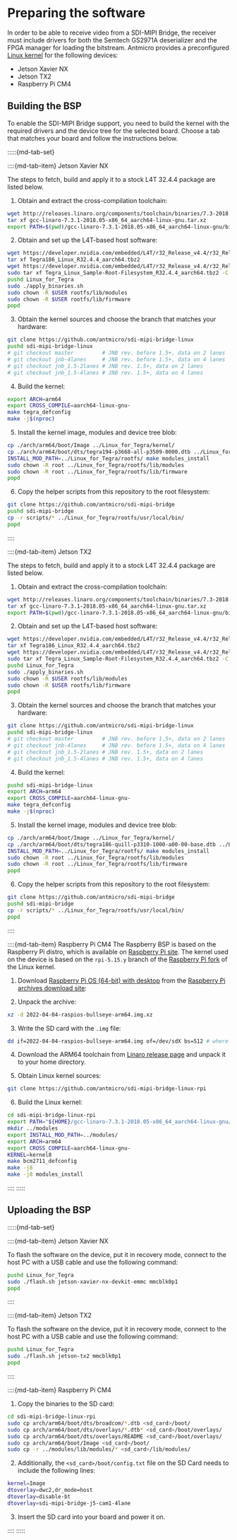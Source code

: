 # Preparing the software

In order to be able to receive video from a SDI-MIPI Bridge, the receiver must include drivers for both the Semtech GS2971A deserializer and the FPGA manager for loading the bitstream.
Antmicro provides a preconfigured [Linux kernel](https://github.com/antmicro/sdi-mipi-bridge-linux) for the following devices:

* Jetson Xavier NX
* Jetson TX2
* Raspberry Pi CM4

## Building the BSP

To enable the SDI-MIPI Bridge support, you need to build the kernel with the required drivers and the device tree for the selected board.
Choose a tab that matches your board and follow the instructions below.

:::::{md-tab-set}

::::{md-tab-item} Jetson Xavier NX

The steps to fetch, build and apply it to a stock L4T 32.4.4 package are listed below.

1. Obtain and extract the cross-compilation toolchain:

```bash
wget http://releases.linaro.org/components/toolchain/binaries/7.3-2018.05/aarch64-linux-gnu/gcc-linaro-7.3.1-2018.05-x86_64_aarch64-linux-gnu.tar.xz
tar xf gcc-linaro-7.3.1-2018.05-x86_64_aarch64-linux-gnu.tar.xz
export PATH=$(pwd)/gcc-linaro-7.3.1-2018.05-x86_64_aarch64-linux-gnu/bin:$PATH
```

2. Obtain and set up the L4T-based host software:

```bash
wget https://developer.nvidia.com/embedded/L4T/r32_Release_v4.4/r32_Release_v4.4-GMC3/T186/Tegra186_Linux_R32.4.4_aarch64.tbz2
tar xf Tegra186_Linux_R32.4.4_aarch64.tbz2
wget https://developer.nvidia.com/embedded/L4T/r32_Release_v4.4/r32_Release_v4.4-GMC3/T186/Tegra_Linux_Sample-Root-Filesystem_R32.4.4_aarch64.tbz2
sudo tar xf Tegra_Linux_Sample-Root-Filesystem_R32.4.4_aarch64.tbz2 -C Linux_for_Tegra/rootfs/
pushd Linux_for_Tegra
sudo ./apply_binaries.sh
sudo chown -R $USER rootfs/lib/modules
sudo chown -R $USER rootfs/lib/firmware
popd
```

3. Obtain the kernel sources and choose the branch that matches your hardware:

```bash
git clone https://github.com/antmicro/sdi-mipi-bridge-linux
pushd sdi-mipi-bridge-linux
# git checkout master         # JNB rev. before 1.5+, data on 2 lanes
# git checkout jnb-4lanes     # JNB rev. before 1.5+, data on 4 lanes
# git checkout jnb_1.5-2lanes # JNB rev. 1.5+, data on 2 lanes
# git checkout jnb_1.5-4lanes # JNB rev. 1.5+, data on 4 lanes
```

4. Build the kernel:

```bash
export ARCH=arm64
export CROSS_COMPILE=aarch64-linux-gnu-
make tegra_defconfig
make -j$(nproc)
```

5. Install the kernel image, modules and device tree blob:

```bash
cp ./arch/arm64/boot/Image ../Linux_for_Tegra/kernel/
cp ./arch/arm64/boot/dts/tegra194-p3668-all-p3509-0000.dtb ../Linux_for_Tegra/kernel/dtb/
INSTALL_MOD_PATH=../Linux_for_Tegra/rootfs/ make modules_install
sudo chown -R root ../Linux_for_Tegra/rootfs/lib/modules
sudo chown -R root ../Linux_for_Tegra/rootfs/lib/firmware
popd
```

6. Copy the helper scripts from this repository to the root filesystem:

```bash
git clone https://github.com/antmicro/sdi-mipi-bridge
pushd sdi-mipi-bridge
cp -r scripts/* ../Linux_for_Tegra/rootfs/usr/local/bin/
popd
```

::::

::::{md-tab-item} Jetson TX2

The steps to fetch, build and apply it to a stock L4T 32.4.4 package are listed below.

1. Obtain and extract the cross-compilation toolchain:

```bash
wget http://releases.linaro.org/components/toolchain/binaries/7.3-2018.05/aarch64-linux-gnu/gcc-linaro-7.3.1-2018.05-x86_64_aarch64-linux-gnu.tar.xz
tar xf gcc-linaro-7.3.1-2018.05-x86_64_aarch64-linux-gnu.tar.xz
export PATH=$(pwd)/gcc-linaro-7.3.1-2018.05-x86_64_aarch64-linux-gnu/bin:$PATH
```

2. Obtain and set up the L4T-based host software:

```bash
wget https://developer.nvidia.com/embedded/L4T/r32_Release_v4.4/r32_Release_v4.4-GMC3/T186/Tegra186_Linux_R32.4.4_aarch64.tbz2
tar xf Tegra186_Linux_R32.4.4_aarch64.tbz2
wget https://developer.nvidia.com/embedded/L4T/r32_Release_v4.4/r32_Release_v4.4-GMC3/T186/Tegra_Linux_Sample-Root-Filesystem_R32.4.4_aarch64.tbz2
sudo tar xf Tegra_Linux_Sample-Root-Filesystem_R32.4.4_aarch64.tbz2 -C Linux_for_Tegra/rootfs/
pushd Linux_for_Tegra
sudo ./apply_binaries.sh
sudo chown -R $USER rootfs/lib/modules
sudo chown -R $USER rootfs/lib/firmware
popd
```

3. Obtain the kernel sources and choose the branch that matches your hardware:

```bash
git clone https://github.com/antmicro/sdi-mipi-bridge-linux
pushd sdi-mipi-bridge-linux
# git checkout master         # JNB rev. before 1.5+, data on 2 lanes
# git checkout jnb-4lanes     # JNB rev. before 1.5+, data on 4 lanes
# git checkout jnb_1.5-2lanes # JNB rev. 1.5+, data on 2 lanes
# git checkout jnb_1.5-4lanes # JNB rev. 1.5+, data on 4 lanes
```

4. Build the kernel:

```bash
pushd sdi-mipi-bridge-linux
export ARCH=arm64
export CROSS_COMPILE=aarch64-linux-gnu-
make tegra_defconfig
make -j$(nproc)
```

5. Install the kernel image, modules and device tree blob:

```bash
cp ./arch/arm64/boot/Image ../Linux_for_Tegra/kernel/
cp ./arch/arm64/boot/dts/tegra186-quill-p3310-1000-a00-00-base.dtb ../Linux_for_Tegra/kernel/dtb/
INSTALL_MOD_PATH=../Linux_for_Tegra/rootfs/ make modules_install
sudo chown -R root ../Linux_for_Tegra/rootfs/lib/modules
sudo chown -R root ../Linux_for_Tegra/rootfs/lib/firmware
popd
```

6. Copy the helper scripts from this repository to the root filesystem:
```bash
git clone https://github.com/antmicro/sdi-mipi-bridge
pushd sdi-mipi-bridge
cp -r scripts/* ../Linux_for_Tegra/rootfs/usr/local/bin/
popd
```
::::

::::{md-tab-item} Raspberry Pi CM4
The Raspberry BSP is based on the Raspberry Pi distro, which is available on [Raspberry Pi site](https://www.raspberrypi.com/software/operating-systems/#raspberry-pi-os-64-bit).
The kernel used on the device is based on the `rpi-5.15.y` branch of the [Raspberry Pi fork](https://github.com/raspberrypi/linux/commits/rpi-5.15.y) of the Linux kernel.

1. Download [Raspberry Pi OS (64-bit) with desktop](https://www.raspberrypi.com/software/operating-systems/#raspberry-pi-os-64-bit) from the [Raspberry Pi archives download site](https://downloads.raspberrypi.org/raspios_arm64/images/raspios_arm64-2022-04-07/2022-04-04-raspios-bullseye-arm64.img.xz):

2. Unpack the archive:

```bash
xz -d 2022-04-04-raspios-bullseye-arm64.img.xz
```

3. Write the SD card with the `.img` file:

```bash
dd if=2022-04-04-raspios-bullseye-arm64.img of=/dev/sdX bs=512 # where X is a letter of a block device representing SD-Card
```

4. Download the ARM64 toolchain from [Linaro release page](https://releases.linaro.org/components/toolchain/binaries/7.3-2018.05/aarch64-linux-gnu/gcc-linaro-7.3.1-2018.05-x86_64_aarch64-linux-gnu.tar.xz) and unpack it to your home directory.

5. Obtain Linux kernel sources:

```bash
git clone https://github.com/antmicro/sdi-mipi-bridge-linux-rpi
```

6. Build the Linux kernel:

```bash
cd sdi-mipi-bridge-linux-rpi
export PATH="${HOME}/gcc-linaro-7.3.1-2018.05-x86_64_aarch64-linux-gnu/bin":${PATH}
mkdir ../modules
export INSTALL_MOD_PATH=../modules/
export ARCH=arm64
export CROSS_COMPILE=aarch64-linux-gnu-
KERNEL=kernel8
make bcm2711_defconfig
make -j8
make -j8 modules_install
```
::::
:::::

## Uploading the BSP

:::::{md-tab-set}

::::{md-tab-item} Jetson Xavier NX

To flash the software on the device, put it in recovery mode, connect to the host PC with a USB cable and use the following command:

```bash
pushd Linux_for_Tegra
sudo ./flash.sh jetson-xavier-nx-devkit-emmc mmcblk0p1
popd
```
::::

::::{md-tab-item} Jetson TX2

To flash the software on the device, put it in recovery mode, connect to the host PC with a USB cable and use the following command:

```bash
pushd Linux_for_Tegra
sudo ./flash.sh jetson-tx2 mmcblk0p1
popd
```
::::

::::{md-tab-item} Raspberry Pi CM4

1. Copy the binaries to the SD card:

```bash
cd sdi-mipi-bridge-linux-rpi
sudo cp arch/arm64/boot/dts/broadcom/*.dtb <sd_card>/boot/
sudo cp arch/arm64/boot/dts/overlays/*.dtb* <sd_card>/boot/overlays/
sudo cp arch/arm64/boot/dts/overlays/README <sd_card>/boot/overlays/
sudo cp arch/arm64/boot/Image <sd_card>/boot/
sudo cp -r ../modules/lib/modules/* <sd_card>/lib/modules/
```

2. Additionally, the `<sd_card>/boot/config.txt` file on the SD Card needs to include the following lines:

```bash
kernel=Image
dtoverlay=dwc2,dr_mode=host
dtoverlay=disable-bt
dtoverlay=sdi-mipi-bridge-j5-cam1-4lane
```

3. Insert the SD card into your board and power it on.

::::
:::::
